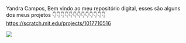 Yandra Campos, Bem vindo ao meu repositório digital, esses são alguns dos meus projetos 
👇👇👇👇👇👇👇👇👇👇👇👇👇
https://scratch.mit.edu/projects/1017710516

![](https://tenor.com/pt-BR/view/inside-out-inside-out-2-anxiety-anxiety-inside-out-panic-gif-783478544131275801)
